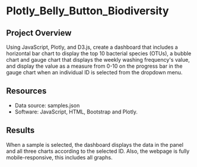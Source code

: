 # Plotly_Belly_Button_Biodiversity

## Project Overview
Using JavaScript, Plotly, and D3.js, create a dashboard that includes a horizontal bar chart to display the top 10 bacterial species (OTUs), a bubble chart and gauge chart that displays the weekly washing frequency's value, and display the value as a measure from 0-10 on the progress bar in the gauge chart when an individual ID is selected from the dropdown menu.

## Resources
- Data source: samples.json
- Software: JavaScript, HTML, Bootstrap and Plotly.

## Results
When a sample is selected, the dashboard displays the data in the panel and all three charts according to the selected ID. Also, the webpage is fully mobile-responsive, this includes all graphs.

